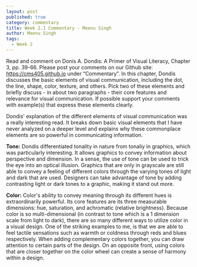 ```yaml
---
layout: post
published: true
category: commentary
title: Week 2.1 Commentary - Meenu Singh
author: Meenu Singh
tags:
  - Week 2
---
```

Read and comment on Donis A. Dondis: A Primer of Visual Literacy, Chapter 3, pp. 39-66. Please post your 
comments on our Github site: https://cms405.github.io under “Commentary”. 
In this chapter, Dondis discusses the basic elements of visual communication, including the dot, the 
line, shape, color, texture, and others. Pick two of these elements and briefly discuss - in about two 
paragraphs - their core features and relevance for visual communication. If possible support your 
comments with example(s) that express these elements clearly.  

Dondis' explanation of the different elements of visual communication was a really interesting read. It breaks down basic visual elements that I have never analyzed on a deeper level and explains why these commonplace elements are so powerful in communicating information. 

**Tone:** Dondis differentiated tonality in nature from tonaliy in graphics, which was particularly interesting. It allows graphics to convey information about perspective and dimension. In a sense, the use of tone can be used to trick the eye into an optical illusion. Graphics that are only in grayscale are still able to convey a feeling of different colors through the varying tones of light and dark that are used. Designers can take advantage of tone by adding contrasting light or dark tones to a graphic, making it stand out more.

**Color:** Color's ability to convey meaning through its different hues is extraordinarily powerful. Its core features are its three measurable dimensions: hue, saturation, and achromatic (relative brightness). Because color is so multi-dimensional (in contrast to tone which is a 1 dimension scale from light to dark), there are so many different ways to utilize color in a visual design. One of the striking examples to me, is that we are able to feel tactile sensations such as warmth or coldness through reds and blues respectively. When adding complementary colors together, you can draw attention to certain parts of the design. On an opposite front, using colors that are closer together on the color wheel can create a sense of harmony within a design. 